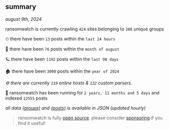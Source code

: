 
## summary
_august 9th, 2024_

ransomwatch is currently crawling `424` sites belonging to `206` unique groups

⏲ there have been `13` posts within the `last 24 hours`

🦈 there have been `76` posts within the `month of august`

🪐 there have been `1192` posts within the `last 90 days`

🏚 there have been `3098` posts within the `year of 2024`

_⚙️ there are currently `119` online hosts & `132` custom parsers._

🦕 ransomwatch has been running for `2 years, 11 months and 5 days` and indexed `12555` posts

_all data  [(groups)](http://ransomwhat.telemetry.ltd/groups) and [(posts)](http://ransomwhat.telemetry.ltd/posts) is available in JSON (updated hourly)_

> ransomwatch is fully [open source](https://github.com/joshhighet/ransomwatch#ransomwatch--). please consider [sponsoring](https://github.com/sponsors/joshhighet) if you find it useful!
